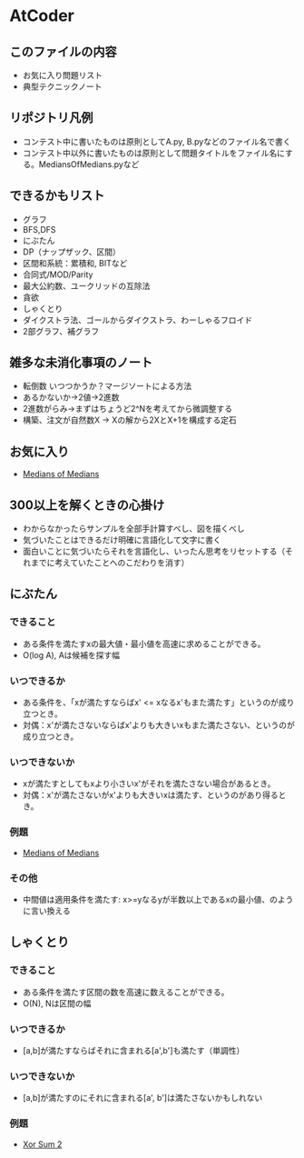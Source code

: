 # AtCoder

## このファイルの内容

- お気に入り問題リスト
- 典型テクニックノート

## リポジトリ凡例

- コンテスト中に書いたものは原則としてA.py, B.pyなどのファイル名で書く
- コンテスト中以外に書いたものは原則として問題タイトルをファイル名にする。MediansOfMedians.pyなど

## できるかもリスト

- グラフ
- BFS,DFS
- にぶたん
- DP（ナップザック、区間）
- 区間和系統：累積和, BITなど
- 合同式/MOD/Parity
- 最大公約数、ユークリッドの互除法
- 貪欲
- しゃくとり
- ダイクストラ法、ゴールからダイクストラ、わーしゃるフロイド
- 2部グラフ、補グラフ

## 雑多な未消化事項のノート

- 転倒数 いつつかうか？マージソートによる方法
- あるかないか→2値→2進数
- 2進数がらみ→まずはちょうど2^Nを考えてから微調整する
- 構築、注文が自然数X -> Xの解から2XとX+1を構成する定石

## お気に入り

- [Medians of Medians](https://beta.atcoder.jp/contests/arc101/tasks/arc101_b)

## 300以上を解くときの心掛け

- わからなかったらサンプルを全部手計算すべし、図を描くべし
- 気づいたことはできるだけ明確に言語化して文字に書く
- 面白いことに気づいたらそれを言語化し、いったん思考をリセットする（それまでに考えていたことへのこだわりを消す）

## にぶたん

### できること

- ある条件を満たすxの最大値・最小値を高速に求めることができる。
- O(log A), Aは候補を探す幅

### いつできるか

- ある条件を、「xが満たすならばx' <= xなるx'もまた満たす」というのが成り立つとき。
- 対偶：x'が満たさないならばx'よりも大きいxもまた満たさない、というのが成り立つとき。

### いつできないか

- xが満たすとしてもxより小さいx'がそれを満たさない場合があるとき。
- 対偶：x'が満たさないがx'よりも大きいxは満たす、というのがあり得るとき。

### 例題

- [Medians of Medians](https://beta.atcoder.jp/contests/arc101/tasks/arc101_b)

### その他

- 中間値は適用条件を満たす: x>=yなるyが半数以上であるxの最小値、のように言い換える

## しゃくとり

### できること

- ある条件を満たす区間の数を高速に数えることができる。
- O(N), Nは区間の幅

### いつできるか

- [a,b]が満たすならばそれに含まれる[a',b']も満たす（単調性）

### いつできないか

- [a,b]が満たすのにそれに含まれる[a', b']は満たさないかもしれない

### 例題

- [Xor Sum 2](https://beta.atcoder.jp/contests/abc098/tasks/arc098_b)


